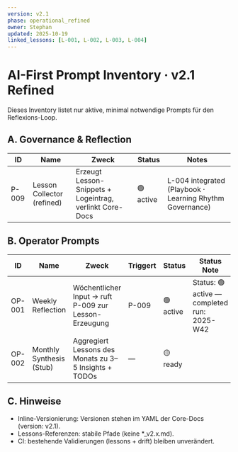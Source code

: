 ```yaml
---
version: v2.1
phase: operational_refined
owner: Stephan
updated: 2025-10-19
linked_lessons: [L-001, L-002, L-003, L-004]
---
```


# AI-First Prompt Inventory · v2.1 Refined

Dieses Inventory listet nur aktive, minimal notwendige Prompts für den Reflexions-Loop.

## A. Governance & Reflection
| ID | Name | Zweck | Status | Notes |
|----|------|-------|--------|-------|
| P-009 | Lesson Collector (refined) | Erzeugt Lesson-Snippets + Logeintrag, verlinkt Core-Docs | 🟢 active | L-004 integrated (Playbook · Learning Rhythm Governance) |

## B. Operator Prompts
| ID | Name | Zweck | Triggert | Status | Status Note |
|----|------|-------|---------|--------|-------------|
| OP-001 | Weekly Reflection | Wöchentlicher Input → ruft P-009 zur Lesson-Erzeugung | P-009 | 🟢 active | Status: 🟢 active — completed run: 2025-W42 |
| OP-002 | Monthly Synthesis (Stub) | Aggregiert Lessons des Monats zu 3–5 Insights + TODOs | — | 🟡 ready | |

## C. Hinweise
- Inline-Versionierung: Versionen stehen im YAML der Core-Docs (version: v2.1).
- Lessons-Referenzen: stabile Pfade (keine *_v2.x.md).
- CI: bestehende Validierungen (lessons + drift) bleiben unverändert.
